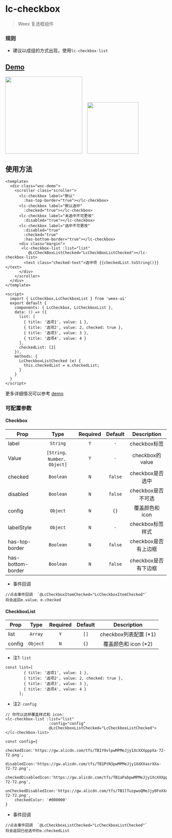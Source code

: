 # lc-checkbox 

> Weex 复选框组件

### 规则
- 建议以成组的方式出现，使用`lc-checkbox-list`


## [Demo](https://h5.m.taobao.com/trip/lc-checkbox/index.html?_wx_tpl=https%3A%2F%2Fh5.m.taobao.com%2Ftrip%2Flc-checkbox%2Fdemo%2Findex.native-min.js)

<img src="https://gw.alipayobjects.com/zos/rmsportal/uvtUDCJtVFhvszyfsLBJ.gif" width="240"/>&nbsp;&nbsp;&nbsp;&nbsp;<img src="https://img.alicdn.com/tfs/TB1aLygSpXXXXXVXFXXXXXXXXXX-200-200.png" width="160"/>


## 使用方法

```vue
<template>
  <div class="wxc-demo">
    <scroller class="scroller">
      <lc-checkbox label="默认"
        :has-top-border="true"></lc-checkbox>
      <lc-checkbox label="默认选中"
        :checked="true"></lc-checkbox>
      <lc-checkbox label="未选中不可更改"
        :disabled="true"></lc-checkbox>
      <lc-checkbox label="选中不可更改"
        :disabled="true"
        :checked="true"
        :has-bottom-border="true"></lc-checkbox>
      <div class="margin">
       <lc-checkbox-list :list="list"
          @LcCheckBoxListChecked="LcCheckBoxListChecked"></lc-checkbox-list>
        <text class="checked-text">选中项 {{checkedList.toString()}}</text>
      </div>
    </scroller>
  </div>
</template>

<script>
  import { LcCheckbox,LcCheckboxList } from 'weex-ui'
  export default {
    components: { LcCheckbox, LcCheckboxList },
    data: () => ({
      list: [
        { title: '选项1', value: 1 },
        { title: '选项2', value: 2, checked: true },
        { title: '选项3', value: 3 },
        { title: '选项4', value: 4 }
      ],
      checkedList: [2]
    }),
    methods: {
      LcCheckboxListChecked (e) {
        this.checkedList = e.checkedList;
      }
    }
  }
</script>

```

更多详细情况可以参考 [demo](https://github.com/alibaba/weex-ui/blob/master/example/checkbox/index.vue)


### 可配置参数
#### Checkbox
| Prop | Type | Required | Default | Description |
| ---- |:----:|:---:|:-------:| :----------:|
| label | `String` | `Y` | `-` | checkbox标签 |
| Value | `[String、Number、Object]` | `Y` | `-` | checkbox的value |
| checked | `Boolean` | `N` | `false` | checkbox是否选中 |
| disabled | `Boolean` | `N` | `false` | checkbox是否不可选 |
| config | `Object` | `N` | `{}` | 覆盖颜色和 icon|
| labelStyle | `Object` | `N` | `-` | checkbox标签样式 |
| has-top-border | `Boolean` | `N` | `false` | checkbox是否有上边框 |
| has-bottom-border | `Boolean` | `N` | `false` | checkbox是否有下边框 |

- 事件回调
```
//点击事件回调  `@LcCheckboxItemChecked="LcCheckboxItemChecked"`
将会返回e.value、e.checked
```

#### CheckboxList
| Prop | Type | Required | Default | Description |
| ---- |:----:|:---:|:-------:| :----------:|
| list | `Array` | `Y` | `[]` | checkbox列表配置 (*1) |
| config | `Object` | `N` | `{}` | 覆盖颜色和 icon (*2)|

- 注1: `list`
```
const list=[
        { title: '选项1', value: 1 },
        { title: '选项2', value: 2, checked: true },
        { title: '选项3', value: 3 },
        { title: '选项4', value: 4 }
      ];
```

- 注2: `config`

```
// 你可以这样覆盖样式和 icon:
<lc-checkbox-list :list="list"
                   :config="config"
                   @LcCheckboxListChecked="LcCheckboxListChecked"></lc-checkbox-list>

const config={
    checkedIcon:'https://gw.alicdn.com/tfs/TB1Y9vlpwMPMeJjy1XcXXXpppXa-72-72.png',
    disabledIcon:'https://gw.alicdn.com/tfs/TB1PtN3pwMPMeJjy1XdXXasrXXa-72-72.png',
    checkedDisabledIcon:'https://gw.alicdn.com/tfs/TB1aPabpwMPMeJjy1XcXXXpppXa-72-72.png',
    unCheckedDisabledIcon:'https://gw.alicdn.com/tfs/TB1lTuzpwoQMeJjy0FoXXcShVXa-72-72.png',
    checkedColor: '#000000'
}
```

- 事件回调
```
//点击事件回调  `@LcCheckboxListChecked="LcCheckboxListChecked"`
将会返回已经选中的e.checkedList
```
